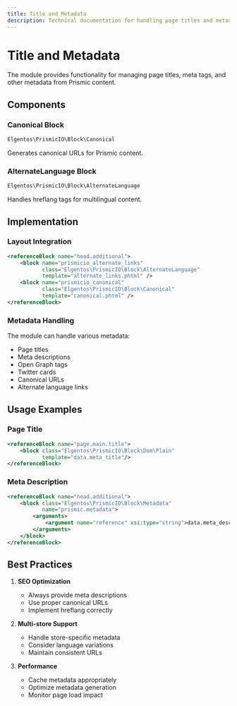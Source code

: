 ```yaml
---
title: Title and Metadata
description: Technical documentation for handling page titles and metadata in Prismic content
---
```


# Title and Metadata

The module provides functionality for managing page titles, meta tags, and other metadata from Prismic content.

## Components

### Canonical Block
```php
Elgentos\PrismicIO\Block\Canonical
```
Generates canonical URLs for Prismic content.

### AlternateLanguage Block
```php
Elgentos\PrismicIO\Block\AlternateLanguage
```
Handles hreflang tags for multilingual content.

## Implementation

### Layout Integration

```xml
<referenceBlock name="head.additional">
    <block name="prismicio_alternate_links" 
           class="Elgentos\PrismicIO\Block\AlternateLanguage" 
           template="alternate_links.phtml" />
    <block name="prismicio_canonical" 
           class="Elgentos\PrismicIO\Block\Canonical" 
           template="canonical.phtml" />
</referenceBlock>
```

### Metadata Handling

The module can handle various metadata:
- Page titles
- Meta descriptions
- Open Graph tags
- Twitter cards
- Canonical URLs
- Alternate language links

## Usage Examples

### Page Title

```xml
<referenceBlock name="page.main.title">
    <block class="Elgentos\PrismicIO\Block\Dom\Plain" 
           template="data.meta_title"/>
</referenceBlock>
```

### Meta Description

```xml
<referenceBlock name="head.additional">
    <block class="Elgentos\PrismicIO\Block\Metadata" 
           name="prismic.metadata">
        <arguments>
            <argument name="reference" xsi:type="string">data.meta_description</argument>
        </arguments>
    </block>
</referenceBlock>
```

## Best Practices

1. **SEO Optimization**
   - Always provide meta descriptions
   - Use proper canonical URLs
   - Implement hreflang correctly

2. **Multi-store Support**
   - Handle store-specific metadata
   - Consider language variations
   - Maintain consistent URLs

3. **Performance**
   - Cache metadata appropriately
   - Optimize metadata generation
   - Monitor page load impact 
